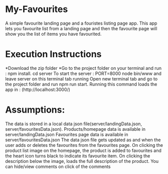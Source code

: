 # My-Favourites
A simple favourite landing page and a fouristes listing page app. This app lets you favourite list from a landing page and then the favourite page will show you the list of items you have favourited. 

# Execution Instructions
*Download the zip folder 
*Go to the project folder on your terminal and run  : npm install.
cd server 
To start the server : PORT=8000 node bin/www and leave server on this terminal tab running
Open new terminal tab and go to the project folder and run npm run start. Running this command loads the app in : (http://localhost:3000/)

# Assumptions:
The data is stored in a local data json file(server/landingData.json, server/favouritesData.json).
Products/homepage data is available in server/landingData.json 
Favourites page data is available in server/favouritesData.json
The data json file gets updated as and when the user adds or deletes the favourites from the favourites page.
On clicking the product list image on the homepage, the product is added to favourites and the heart icon turns black to indicate its favourite item.
On clicking the description below the image, loads the full description of the product.
You can hide/view comments on click of the comments

